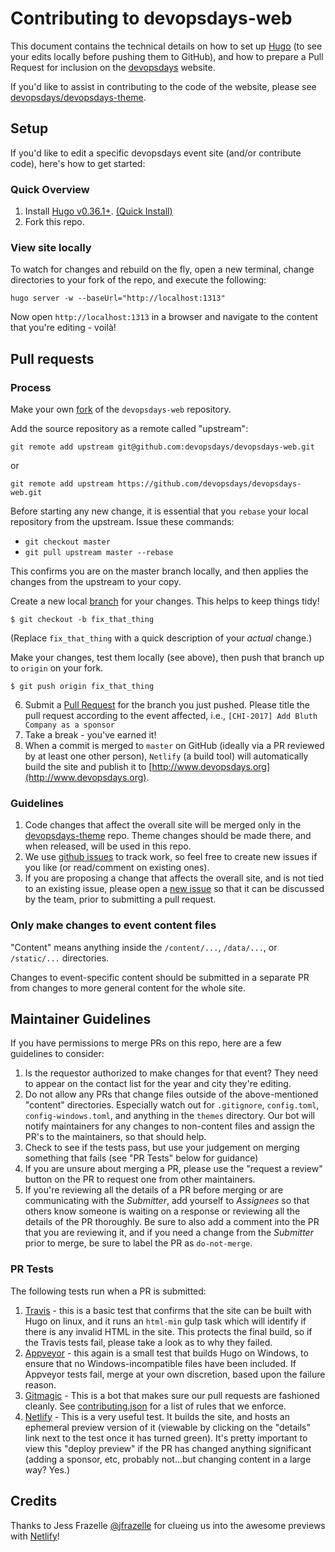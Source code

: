 # Contributing to devopsdays-web

This document contains the technical details on how to set up [Hugo](https://gohugo.io/) (to see your edits locally before pushing them to GitHub), and how to prepare a Pull Request for inclusion on the [devopsdays](http://www.devopsdays.org/) website.

If you'd like to assist in contributing to the code of the website, please see [devopsdays/devopsdays-theme](https://github.com/devopsdays/devopsdays-theme).

## Setup

If you'd like to edit a specific devopsdays event site (and/or contribute code), here's how to get started:

### Quick Overview

1. Install [Hugo v0.36.1+](http://gohugo.io). [(Quick Install)](https://gohugo.io/getting-started/installing#binary-cross-platform)
1. Fork this repo.

### View site locally

To watch for changes and rebuild on the fly, open a new terminal, change directories to your fork of the repo, and execute the following:

```
hugo server -w --baseUrl="http://localhost:1313"
```

Now open `http://localhost:1313` in a browser and navigate to the content that you're editing - voilà!

## Pull requests

### Process


Make your own [fork](https://help.github.com/articles/fork-a-repo/) of the `devopsdays-web` repository.

Add the source repository as a remote called "upstream":

```
git remote add upstream git@github.com:devopsdays/devopsdays-web.git
```
or
```
git remote add upstream https://github.com/devopsdays/devopsdays-web.git
```

Before starting any new change, it is essential that you `rebase` your local repository from the upstream. Issue these commands:


 - `git checkout master`
 - `git pull upstream master --rebase`


 This confirms you are on the master branch locally, and then applies the changes from the upstream to your copy.
 

Create a new local [branch](https://help.github.com/articles/about-branches/) for your changes. This helps to keep things tidy!

  ```
  $ git checkout -b fix_that_thing
  ```
  (Replace `fix_that_thing` with a quick description of your *actual* change.)


Make your changes, test them locally (see above), then push that branch up to `origin` on your fork.

  ```
  $ git push origin fix_that_thing
  ```

6. Submit a [Pull Request](https://help.github.com/articles/using-pull-requests/) for the branch you just pushed. Please title the pull request according to the event affected, i.e., `[CHI-2017] Add Bluth Company as a sponsor`
7. Take a break - you've earned it!
8. When a commit is merged to `master` on GitHub (ideally via a PR reviewed by at least one other person), `Netlify` (a build tool) will automatically build the site and publish it to [http://www.devopsdays.org](http://www.devopsdays.org).

### Guidelines

1. Code changes that affect the overall site will be merged only in the [devopsdays-theme](https://github.com/devopsdays/devopsdays-theme) repo. Theme changes should be made there, and when released, will be used in this repo.
1. We use [github issues](https://github.com/devopsdays/devopsdays-theme/issues) to track work, so feel free to create new issues if you like (or read/comment on existing ones).
1. If you are proposing a change that affects the overall site, and is not tied to an existing issue, please open a [new issue](https://github.com/devopsdays/devopsdays-theme/issues) so that it can be discussed by the team, prior to submitting a pull request.

### Only make changes to event content files
"Content" means anything inside the `/content/...`, `/data/...`, or `/static/...` directories.

Changes to event-specific content should be submitted in a separate PR from changes to more general content for the whole site.


## Maintainer Guidelines

If you have permissions to merge PRs on this repo, here are a few guidelines to consider:

1. Is the requestor authorized to make changes for that event? They need to appear on the contact list for the year and city they're editing.
1. Do not allow any PRs that change files outside of the above-mentioned "content" directories. Especially watch out for `.gitignore`, `config.toml`, `config-windows.toml`, and anything in the `themes` directory. Our bot will notify maintainers for any changes to non-content files and assign the PR's to the maintainers, so that should help.
1. Check to see if the tests pass, but use your judgement on merging something that fails (see "PR Tests" below for guidance)
1. If you are unsure about merging a PR, please use the "request a review" button on the PR to request one from other maintainers.
1. If you're reviewing all the details of a PR before merging or are communicating with the *Submitter*, add yourself to *Assignees* so that others know someone is waiting on a response or reviewing all the details of the PR thoroughly. Be sure to also add a comment into the PR that you are reviewing it, and if you need a change from the *Submitter* prior to merge, be sure to label the PR as `do-not-merge`.

### PR Tests

The following tests run when a PR is submitted:

1. [Travis](https://travis-ci.org/devopsdays/devopsdays-web/) - this is a basic test that confirms that the site can be built with Hugo on linux, and it runs an `html-min` gulp task which will identify if there is any invalid HTML in the site. This protects the final build, so if the Travis tests fail, please take a look as to why they failed.
1. [Appveyor](https://ci.appveyor.com/project/DevOpsDays/devopsdays-web) - this again is a small test that builds Hugo on Windows, to ensure that no Windows-incompatible files have been included. If Appveyor tests fail, merge at your own discretion, based upon the failure reason.
1. [Gitmagic](https://gitmagic.io/) - This is a bot that makes sure our pull requests are fashioned cleanly. See [contributing.json](https://github.com/devopsdays/devopsdays-web/blob/master/contributing.json) for a list of rules that we enforce.
1. [Netlify](https://app.netlify.com/sites/devopsdays-web) - This is a very useful test. It builds the site, and hosts an ephemeral preview version of it (viewable by clicking on the "details" link next to the test once it has turned green). It's pretty important to view this "deploy preview" if the PR has changed anything significant (adding a sponsor, etc, probably not...but changing content in a large way? Yes.)

## Credits

Thanks to Jess Frazelle [@jfrazelle](https://github.com/jfrazelle) for clueing us into the awesome previews with [Netlify](https://www.netlify.com)!
